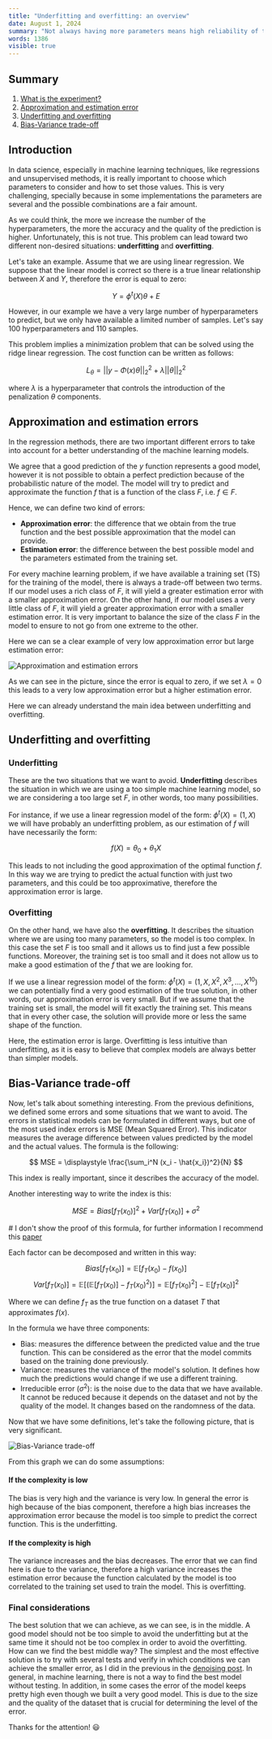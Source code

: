```yaml
---
title: "Underfitting and overfitting: an overview" 
date: August 1, 2024
summary: "Not always having more parameters means high reliability of the model. Let's see why."
words: 1386
visible: true
---
```


## Summary
1. [What is the experiment?](#introduction)
2. [Approximation and estimation error](#approximation-estimation)
3. [Underfitting and overfitting](#under-over)
4. [Bias-Variance trade-off](#trade-off) 

<a id="introduction"> </a>

## Introduction
In data science, especially in machine learning techniques, like regressions and unsupervised methods, it is really important to choose which parameters to consider and how to set those values. This is very challenging, specially because in some implementations the parameters are several and the possible combinations are a fair amount.

As we could think, the more we increase the number of the hyperparameters, the more the accuracy and the quality of the prediction is higher. Unfortunately, this is not true. This problem can lead toward two different non-desired situations: **underfitting** and **overfitting**.

Let's take an example. Assume that we are using linear regression. We suppose that the linear model is correct so there is a true linear relationship between $X$ and $Y$, therefore the error is equal to zero:

$$
Y = \phi^t (X)\theta + E
$$

However, in our example we have a very large number of hyperparameters to predict, but we only have available a limited number of samples. Let's say 100 hyperparameters and 110 samples. 

This problem implies a minimization problem that can be solved using the ridge linear regression. The cost function can be written as follows:

$$
L_\theta = || y - \Phi(x)\theta ||_2^2 + \lambda ||\theta||_2^2
$$

where $\lambda$ is a hyperparameter that controls the introduction of the penalization $\theta$ components.

<a id="approximation-estimation"> </a>

## Approximation and estimation errors
In the regression methods, there are two important different errors to take into account for a better understanding of the machine learning models.

We agree that a good prediction of the $y$ function represents a good model, however it is not possible to obtain a perfect prediction because of the probabilistic nature of the model. The model will try to predict and approximate the function $f$ that is a function of the class $F$, i.e. $f \in F$. 

Hence, we can define two kind of errors:
- **Approximation error**: the difference that we obtain from the true function and the best possible approximation that the model can provide.
- **Estimation error**: the difference between the best possible model and the parameters estimated from the training set. 

For every machine learning problem, if we have available a training set (TS) for the training of the model, there is always a trade-off between two terms. If our model uses a rich class of $F$, it will yield a greater estimation error with a smaller approximation error. On the other hand, if our model uses a very little class of $F$, it will yield a greater approximation error with a smaller estimation error. It is very important to balance the size of the class $F$ in the model to ensure to not go from one extreme to the other. 

Here we can se a clear example of very low approximation error but large estimation error:

![Approximation and estimation errors](/posts/underfitting-overfitting/appr_est.png)

As we can see in the picture, since the error is equal to zero, if we set $\lambda = 0$ this leads to a very low approximation error but a higher estimation error.

Here we can already understand the main idea between underfitting and overfitting.

<a id="under-over"> </a>

## Underfitting and overfitting

### Underfitting

These are the two situations that we want to avoid. 
**Underfitting** describes the situation in which we are using a too simple machine learning model, so we are considering a too large set $F$, in other words, too many possibilities. 

For instance, if we use a linear regression model of the form: $\phi^t(X) = (1,X)$ we will have probably an underfitting problem, as our estimation of $f$ will have necessarily the form:

$$
f(X) = \theta_0 + \theta_1 X
$$

This leads to not including the good approximation of the optimal function $f$. In this way we are trying to predict the actual function with just two parameters, and this could be too approximative, therefore the approximation error is large. 

### Overfitting

On the other hand, we have also the **overfitting**. It describes the situation where we are using too many parameters, so the model is too complex. In this case the set $F$ is too small and it allows us to find just a few possible functions. Moreover, the training set is too small and it does not allow us to make a good estimation of the $f$ that we are looking for. 

If we use a linear regression model of the form: $\phi^t(X) = (1,X, X^2, X^3,...,X^{10})$ we can potentially find a very good estimation of the true solution, in other words, our approximation error is very small. But if we assume that the training set is small, the model will fit exactly the training set. This means that in every other case, the solution will provide more or less the same shape of the function.

Here, the estimation error is large. Overfitting is less intuitive than underfitting, as it is easy to believe that complex models are always better than simpler models.

<a id="trade-off"> </a>

## Bias-Variance trade-off

Now, let's talk about something interesting. From the previous definitions, we defined some errors and some situations that we want to avoid. The errors in statistical models can be formulated in different ways, but one of the most used index errors is MSE (Mean Squared Error). This indicator measures the average difference between values predicted by the model and the actual values. The formula is the following:

$$
MSE = \displaystyle \frac{\sum_i^N (x_i - \hat{x_i})^2}{N}
$$

This index is really important, since it describes the accuracy of the model.

Another interesting way to write the index is this:

$$
MSE = Bias[f_T(x_0)]^2 + Var[f_T(x_0)] + \sigma^2
$$

<p class="comment text-md"># I don't show the proof of this formula, for further information I recommend this <a href="https://www.inf.ed.ac.uk/teaching/courses/mlsc/Notes/Lecture4/BiasVariance.pdf">paper</a></p>

Each factor can be decomposed and written in this way:

$$
Bias[f_T(x_0)] = \mathbb{E}[f_T(x_0) - f(x_0)]
$$
$$
\begin{equation*}
Var[f_T(x_0)] =\mathbb{E}[(\mathbb{E}[f_T(x_0)] - f_T(x_0)^2)] = \mathbb{E}[f_T(x_0)^2] - \mathbb{E}[f_T(x_0)]^2
\end{equation*}
$$

Where we can define $f_T$ as the true function on a dataset $T$ that approximates $f(x)$.

In the formula we have three components:
- Bias: measures the difference between the predicted value and the true function. This can be considered as the error that the model commits based on the training done previously.
- Variance: measures the variance of the model's solution. It defines how much the predictions would change if we use a different training. 
- Irreducible error ($\sigma^2$): is the noise due to the data that we have available. It cannot be reduced because it depends on the dataset and not by the quality of the model. It changes based on the randomness of the data.

Now that we have some definitions, let's take the following picture, that is very significant.

![Bias-Variance trade-off](/posts/underfitting-overfitting/tradeoff.png)

From this graph we can do some assumptions:

#### If the complexity is low

The bias is very high and the variance is very low. In general the error is high because of the bias component, therefore a high bias increases the approximation error because the model is too simple to predict the correct function. This is the underfitting.

#### If the complexity is high

The variance increases and the bias decreases. The error that we can find here is due to the variance, therefore a high variance increases the estimation error because the function calculated by the model is too correlated to the training set used to train the model. This is overfitting.

### Final considerations
The best solution that we can achieve, as we can see, is in the middle. A good model should not be too simple to avoid the underfitting but at the same time it should not be too complex in order to avoid the overfitting. How can we find the best middle way? The simplest and the most effective solution is to try with several tests and verify in which conditions we can achieve the smaller error, as I did in the previous in the [denoising post](/posts/denoising).
In general, in machine learning, there is not a way to find the best model without testing. In addition, in some cases the error of the model keeps pretty high even though we built a very good model. This is due to the size and the quality of the dataset that is crucial for determining the level of the error. 

Thanks for the attention! 😃
